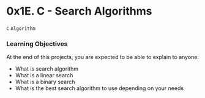 # 0x1E. C - Search Algorithms

```C``` ```Algorithm```


### Learning Objectives
At the end of this projects, you are expected to be able to explain to anyone:
- What is search algorithm
- What is a linear search
- What is a binary search
- What is the best search algorithm to use depending on your needs
